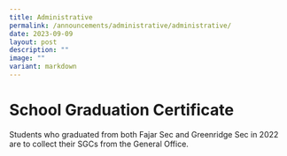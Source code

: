 ```yaml
---
title: Administrative
permalink: /announcements/administrative/administrative/
date: 2023-09-09
layout: post
description: ""
image: ""
variant: markdown
---
```

# School Graduation Certificate
Students who graduated from both Fajar Sec and Greenridge Sec in 2022 are to collect their SGCs from the General Office.